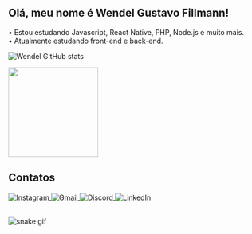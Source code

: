## Olá, meu nome é Wendel Gustavo Fillmann!

• Estou estudando Javascript, React Native, PHP, Node.js e muito mais.
</br>
• Atualmente estudando front-end e back-end.

![Wendel GitHub stats](https://github-readme-stats.vercel/api?username=WendelGustavo&show_icons=true&theme=dracula&count_private=true$locale=pt-br)

  <img height="180em" src="https://github-readme-stats.vercel.app/api/top-langs/username=WendelGustavo&layout=compact&langs_count=16&hide_border=true&theme=dracula"/>
  
## Contatos
<div style="display: inline_block">
  <a href="https://www.instagram.com/wendel_gustaa/"target="_blank">
  <img align="center" alt="Instagram" src="https://img.shields.io/badge/Instagram-E4405F?style=for-the-badge&logo=instagram&logoColor=white" />
  </a>
  <a href="mailto:wendelfi66@gmail.com?subject=Hello!" target="_blank">
  <img align="center" alt="Gmail" src="https://img.shields.io/badge/Gmail-D14836?style=for-the-badge&logo=gmail&logoColor=white" />
  </a>
  <a href="https://discord.com/users/1451" target="_blank">
  <img align="center" alt="Discord" src="https://img.shields.io/badge/Discord-7289DA?style=for-the-badge&logo=discord&logoColor=white" />
  </a>
  <a href="https://www.linkedin.com/in/wendel-fillmann-b87b4124a/" target="_blank">
  <img align="center" alt="LinkedIn" src="https://img.shields.io/badge/LinkedIn-0077B5?style=for-the-badge&logo=linkedin&logoColor=white" />
  </a>
</div><br/>

![snake gif](https://github.com/WendelGustavo/WendelGustavo/blob/output/github-contribution-grid-snake.svg)
